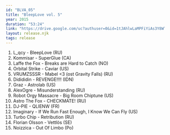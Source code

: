 ```yaml
---
id: "BLVA_05"
title: "BleepLove vol. 5"
year: 2015
duration: "53:24"
link: "https://drive.google.com/uc?authuser=0&id=1tJAhlwLaMPFiYiAs3Y8WThD0Bk-bwKMG&export=download"
layout: release.njk
tags: release
---
```


01. L_qcy - BleepLove (RU)
02. Kommisar - SuperGlue (CA)
03. Laffe the Fox - Breaks are Hard to Catch (NO)
04. Orbital Strike - Caviar (US)
05. VRUMZSSSR - Mabel <3 (ost Gravity Falls) (RU)
06. Didididin - REVENGE!!!! (IDN)
07. Graz - Astrolab (US)
08. AlexOgre - Misunderstanding (RU)
09. Robot Orgy Massacre - Big Room Chiptune (US)
10. Astro The Fox - CHECKMATE! (RU)
11. DJ-PIE - QLIENW (FR)
12. Imaginary - If We Run Fast Enough, I Know We Can Fly (US)
13. Turbo Chip - Retribution (RU)
14. Florian Olsson - Vettlös (SE)
15. Noizzica - Out Of Limbo (Po)
